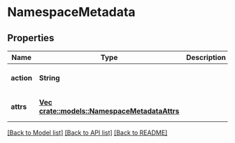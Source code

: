 # NamespaceMetadata

## Properties
Name | Type | Description | Notes
------------ | ------------- | ------------- | -------------
**action** | **String** |  | [optional] [default to null]
**attrs** | [**Vec <crate::models::NamespaceMetadataAttrs>**](NamespaceMetadata_attrs.md) |  | [optional] [default to null]

[[Back to Model list]](../README.md#documentation-for-models) [[Back to API list]](../README.md#documentation-for-api-endpoints) [[Back to README]](../README.md)



